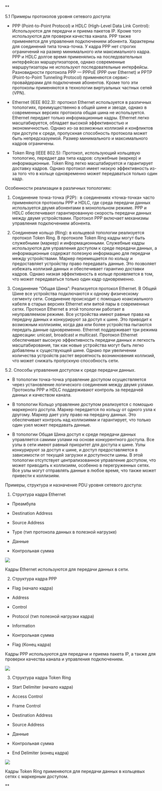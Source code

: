**

5.1 Примеры протоколов уровня сетевого доступа:

- PPP (Point-to-Point Protocol) и HDLC (High-Level Data Link Control): Используются для передачи и приема пакетов IP. Кроме того используются для проверки качества канала. PPP также применяется для управления подключением абонента. Характерны для соединений типа точка-точка. У кадра PPP нет строгих ограничений на размер минимального или максимального кадра. PPP и HDLC долгое время применялись на последовательных интерфейсах маршрутизаторов, однако современные маршрутизаторы не используют последовательные интерфейсы. Разновидности протокола PPP — PPPoE (PPP over Ethernet) и PPTP (Point-to-Point Tunneling Protocol) применяются сервис-провайдерами для подключения абонентов. Кроме того эти протоколы применяются в технологии виртуальных частных сетей (VPN).
    
- Ethernet (IEEE 802.3): протокол Ethernet используется в различных топологиях, преимущественно в общей шине и звезде, однако в современных версиях протокола общая шина не используется. Ethernet передает только информационные кадры. Ethernet легко масштабируется, обладает высокой эффективностью и экономичностью. Однако из-за возможных коллизий и конфликтов при доступе к среде, пропускная способность протокола может быть непредсказуемой. Размер минимального и максимального кадров ограничены.
    
- Token Ring (IEEE 802.5): Протокол, использующий кольцевую топологию, передает два типа кадров: служебные (маркер) и информационные. Token Ring легко масштабируется и гарантирует доставку кадров. Однако протокол имеет низкую эффективность из-за того что в кольце одновременно может передаваться только один кадр. 
    

Особенности реализации в различных топологиях:

1. Соединение точка-точка (P2P):  в соединениях «точка-точка» часто применяются протоколы PPP и HDLC, где среда передачи данных используется двумя абонентами в монопольном режиме. PPP и HDLC обеспечивают гарантированную скорость передачи данных между двумя устройствами. Протокол PPP включает механизмы управления подключением абонента.
    
2. Соединение кольцо (Ring): в кольцевой топологии реализуется протокол Token Ring. В протоколе Token Ring кадры могут быть служебными (маркер) и информационными. Служебные кадры используются для управления доступом к среде передачи данных, а информационные содержат полезную информацию для передачи между устройствами. Маркер перемещается по кольцу и предоставляет устройству право передавать данные. Это позволяет избежать коллизий данных и обеспечивает гарантию доставки кадров. Однако низкая эффективность в кольце проявляется в том, что может передаваться только один кадр одновременно.
    
3. Соединение “Общая Шина”: Реализуется протокол Ethernet. В Общей Шине все устройства подключаются к одному физическому сегменту сети. Соединение происходит с помощью коаксиального кабеля в старых версиях Ethernet или витой пары в современных сетях. Протокол Ethernet в этой топологии работает в неуправляемом режиме. Все устройства имеют равные права на передачу данных и конкурируют за доступ к шине. Это приводит к возможным коллизиям, когда два или более устройства пытаются передать данные одновременно. Ethernet поддерживает три режима адресации: unicast, broadcast и multicast. Протокол Ethernet обеспечивает высокую эффективность передачи данных и легкость масштабирования, так как новые устройства могут быть легко добавлены к существующей шине. Однако при увеличении количества устройств растет вероятность возникновения коллизий, что может снижать пропускную способность сети.
    

  

5.2. Способы управления доступом к среде передачи данных. 

- В топологии точка-точка управление доступом осуществляется через установление логического соединения между двумя узлами. Протоколы PPP и HDLC поддерживают контроль за передачей данных и качеством канала.
    
- В топологии Кольцо управление доступом реализуется с помощью маркерного доступа. Маркер передается по кольцу от одного узла к другому. Маркер дает узлу право на передачу данных. Это обеспечивает контроль над коллизиями и гарантирует, что только один узел может передавать данные.
    
- В топологии Общая Шина доступ к среде передачи данных управляется самими узлами на основе конкурентного доступа. Все узлы в сети имеют равный приоритет для доступа к шине. Узлы конкурируют за доступ к шине, и доступ предоставляется в зависимости от текущей загрузки и доступности шины. В этой топологии отсутствует централизованное управление доступом, что может приводить к коллизиям, особенно в перегруженных сетях. Все узлы могут отправлять данные в любое время, что также может привести к коллизиям.
    

Примеры, структура и назначение PDU уровня сетевого доступа:

1. Структура кадра Ethernet
    

- Преамбула
    
- Destination Address
    
- Source Address
    
- Type (тип протокола данных в полезной нагрузке)
    
- Данные 
    
- Контрольная сумма
    

![](https://lh7-us.googleusercontent.com/docsz/AD_4nXcvd9pAQbNr_Uh_DondyVIGtGS24Lop6G1tsjXQCLoFlTcjaMPC6xQddXGv6pVtQ6_LHiK0olXHZQdhEvcxjT4n33AMpdmnuHagIguYihXmMwPvZQ9HtbdJq21kxfj06WGVWQtE_g6_IK4iXs8VZhB3bu7i?key=Ln9m0-A7_-pk36lMrvmGtQ)

Кадры Ethernet используются для передачи данных в сети.

2. Структура кадра PPP
    

- Flag (начало кадра)
    
- Address
    
- Control
    
- Protocol (тип полезной нагрузки кадра)
    
- Information
    
- Контрольная сумма
    
- Flag (Конец кадра)
    

Кадры PPP используются для передачи и приема пакета IP, а также для проверки качества канала и управления подключением.

![](https://lh7-us.googleusercontent.com/docsz/AD_4nXfgYbRYWs4Iwzxxe7l3jDeN17EU7JEUPUJliJ1ewm--M2-NYZLOGDVmzzrpoaa2Jtg6auMR96bFBoqSpYMDx_k2EGhT6JvTMv-qjQ9O8iHv7aORQ8CFsLNDsTPIwTvg0GwA87kJMJT0qDEir26hSLKgrwlM?key=Ln9m0-A7_-pk36lMrvmGtQ)

3. Структура кадра Token Ring
    

- Start Delimiter (начало кадра)
    
- Access Control
    
- Frame Control
    
- Destination Address
    
- Source Address
    
- Данные
    
- Контрольная сумма
    
- End Delimiter (конец кадра)
    

![](https://lh7-us.googleusercontent.com/docsz/AD_4nXevDqU4NUTMJgxtwvB4kPNwiooxudkST3YUUU1e5R7QcVKBZ3okFL3UIYK0L6qtweOFa3xqVt29Qz7sQKrvy-qdyOKYOkMRLQoculLXcjFflkxnTJjdIWQV-4rhBLKEeOezf-rqIQds0oD3EB9Nhh0SDMmy?key=Ln9m0-A7_-pk36lMrvmGtQ)

Кадры Token Ring применяются для передачи данных в кольцевых сетях с маркерным доступом.

**
